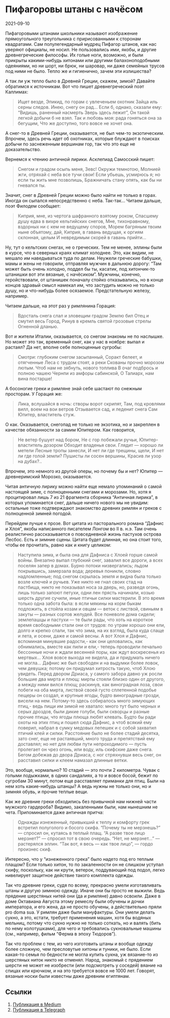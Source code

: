 # Пифагоровы штаны с начёсом


<p class="text-end time-holder"><time>2021-09-10</time></p>





Пифагоровыми штанами школьники называют изображение прямоугольного
треугольника с пририсованными к сторонам квадратами. Сам
полулегендарный мудрец Пифагор штанов, как нас уверяют официалы, не
носил. Не пользовались ими, якобы, и другие древнегреческие философы.
Их голые ноги, возможно, и были прикрыты какими-нибудь хитонами или
другими балахоноподобными одеяниями, но ни шорт, ни брюк, ни шаровар,
ни даже семейных трусов под ними не было. Тепло же и гигиенично, зачем
эти излишества?

А так ли уж тепло было в Древней Греции, скажем, зимой? Давайте
обратимся к источникам. Вот что пишет древнегреческий поэт Каллимах:

> Ищет везде, Эпикид, по горам с увлеченьем охотник
> Зайца иль серны следов. Инею, снегу он рад…
> Если б, однако, сказали ему:
> “Видишь, раненный насмерть
> Зверь здесь лежит”,
> Он такой легкой добычи б не взял.
> Так и любовь моя: рада гоняться она за бегущим,
> Что же доступно, того вовсе не хочет она.

А снег-то в Древней Греции, оказывается, не был чем-то экзотическим.
Впрочем, здесь речь идет об охотниках, которые блуждают в поисках
добычи по заснеженным вершинам гор, так что это еще не доказательство.

Вернемся к чтению античной лирики. Асклепиад Самосский пишет:

> Снегом и градом осыпь меня, Зевс! Окружи темнотою,
> Молнией жги, отряхай с неба все тучи свои!
> Если убьешь, усмирюсь я; но если ты жить мне позволишь,
> Бражничать стану опять, как бы ни гневался ты.

Значит, снег в Древней Греции можно было найти не только в горах.
Иногда он сыпался непосредственно с неба. Так-так… Читаем дальше, поэт
Филодем сообщает:

> Киприя, мне, из чертога шафранного взятому роком,
> Спасшему душу едва в вихре кельтийских снегов,
> Мне, тихонравному, вздорных ни с кем не ведущему споров,
> Морем багряным твоим ныне объятому, дай,
> Киприя, в гавань ведущая, к оргиям склонная, целым
> И невредимым скорей в гавань прийти…

Ну, тут о кельтских снегах, не о греческих. Тем не менее, эллины были в
курсе, что в северных краях климат холоднее. Это, как видим, не мешало
им наведываться туда по делам. Неужели греческие бабушки, мамы и жены
не говорили, отправляя мужчин в дальнюю дорогу: “Там может быть очень
холодно, поддел бы ты, касатик, под хитончик-то штанишки вот эти
вязаные, с начёсиком”. Мужчины, конечно, геройствовали, от штанишек
поначалу стойко отказывались, но в конце концов здравый смысл намекал
им, что застудить можно не только душу, но и что-нибудь более
осязаемое. Предстательную железу, например.

Читаем дальше, на этот раз у римлянина Горация:

> Вдосталь снега слал и зловещим градом
> Землю бил Отец и смутил весь Город,
> Ринув в кремль святой грозовые стрелы
> Огненной дланью.

Вот и жители Италии, оказывается, со снегом знакомы не по наслышке. Но
может это так, временный снег, как у нас в ноябре: выпал и растаял? Да
нет, вполне себе полноценные сугробы:

> Смотри: глубоким снегом засыпанный,
> Соракт белеет, и отягченные
> Леса с трудом стоят, а реки
> Скованы прочно морозом лютым.
> Чтоб нам не зябнуть, нового топлива
> В очаг подбрось и полною чашею
> Чернпи из амфоры сабинской,
> О Талиарх, нам вина постарше!

А босоногие греки и римляне знай себе шастают по снежным просторам. У
Горация же:

> Лика, вслушайся в ночь: створы ворот скрипят,
> Там, под кровлями вилл, воем на вои ветров
> Отзывается сад, и леденит снега
> Сам Юпитер, властитель стуж.

О как. Оказывается, снегопад не только не экзотика, но и закреплен в
качестве обязанности за самим Юпитером. Как говорится,

> Не ветер бушует над бором,
> Не с гор побежали ручьи,
> Юпитер-властитель дозором
> Обходит владенья свои.
> Глядит — хорошо ли метели
> Лесные тропы занесли,
> И нет ли где трещины, щели,
> И нет ли где голой земли?
> Пушисты ли сосен вершины,
> Красив ли узор на дубах?..

Впрочем, это немного из другой оперы, но почему бы и нет? Юпитер —
древнеримский Морозко, оказывается.

Читая античную лирику можно найти еще немало упоминаний о самой
настоящей зиме, с полноценными снегами и морозами. Но, хотя я
процитировал лишь 7 из 21 фрагмента сборника “Античная лирика”, в
которых упоминается снег, дальше ничего нового мы не увидим: остальные
тоже подтверждают знакомство древних римлян и греков с полноценной
зимней погодой.

Перейдем лучше к прозе. Вот цитата из пасторального романа “Дафнис и
Хлоя”, якобы написанного писателем Лонгом во II в. н.э. Там очень
реалистично рассказывается о повседневной жизнь пастухов острова
Лесбос. Есть и зимние сцены. Цитата будет длинная, но она стоит того,
чтобы ее прочитать, равно как и книгу целиком:

> Наступила зима, и была она для Дафниса с Хлоей горше самой войны.
> Внезапно выпал глубокий снег, завалил все дороги, а всех поселян
> запер в домах. Бурно потоки низвергались; льдом покрывшись,
> замерзала вода; деревья поникли, словно надломленные; под снегом
> скрылась земля и видна была только возле ключей и ручьев. Уже никто
> не гнал своих стад на пастбища, никто не показывал носа за дверь,
> но, разведя огонь, лишь только запоют петухи, одни лен прясть
> начинали, козью шерсть другие сучили, иные птичьи силки мастерили. В
> это время только одна забота была: в ясли мякины на корм быкам
> подложить, в стойла козам и овцам — веток с листвой, свиньям в
> закуты — разных сортов желудей.
> Все поневоле дома сидели; землепашцы и пастухи — те были рады, что
> хоть на короткое время свободными стали они от трудов: по утрам
> хорошо они ели, долго и крепко спали, так что зима, на их взгляд,
> была куда слаще и лета, и осени, даже и самой весны. А вот Хлоя и
> Дафнис, вспоминая минувшие радости,- как они целовались, как
> обнимались, вместе как пили и ели,- теперь проводили печально
> бессонные ночи и ждали весенней поры, как ждут воскресенья из
> мертвых… Хлоя вовсе выхода не видела, да и придумать ничего не
> могла… Дафнис же был свободен и на выдумки более ловок, чем девушка;
> потому он придумал хитрость такую, чтоб Хлою увидеть.
> Перед двором Дриаса, у самого забора давно уж росли большие два
> мирта и плющ: мирты стояли близко один от другого, а между ними
> вился плющ; раскинув, как виноградная лоза, свои побеги на оба
> мирта, листвой своей густо сплетенной подобье пещеры он создал, и
> крупные ягоды, будто виноградные грозди, висели на нем. Потому-то
> здесь собиралось много зимующих птиц,- ведь пищи им зимой не
> хватало: много тут было черных и серых дроздов, были дикие голуби,
> были скворцы и разные прочие птицы, что ягоды плюща любят клевать.
> Будто бы ради охоты на этих птиц и пошел сюда Дафнис, а чтоб всякий
> ему поверил, набрал в сумку медовых лепешек и с собой захватил
> птичий клей и силки. Расстояние было не более стадий десятка, зато
> снег, еще не растаявший, много труда и препятствий ему доставлял; но
> нет для любви пути непроходимого — пусть пролегает он чрез огонь,
> или воду, иль скифские даже снега.
> Бегом добежав до двора Дриаса, с ног стряхнувши весь снег, он
> расставил силки и клеем намазал длинные ветки.

Это, вообще, нормально? 10 стадий — это почти 2 километра. Чувак с
голыми лодыжками, в одних сандалиях, а то и вовсе босой, бежит по
сугробам 30 минут, потом еще расставляет приманки для птиц. Были на нем
хоть какие-нибудь штанцы? А ведь нужны не только они, но и зимняя
обувь, и прочие теплые вещи.

Как же древние греки обходились без привычной нам нижней части мужского
гардероба? Видимо, закаленными были, нам нынешним не чета.
Припоминается даже античная притча:

> Однажды изнеженный, привыкший к теплу и комфорту грек встретил
> полуголого и босого скифа. “Почему ты не мерзнешь?” — спросил он,
> кутаясь в теплый плащ. “А разве твое лицо мерзнет?” — спросил тот в
> свою очередь. “Нет, не мерзнет…” — растерялся эллин. “Так вот, я
> весь — как твое лицо”, — гордо произнес скиф.

Интересно, что у “изнеженного грека” было надето под его теплым плащом?
Если только хитон, то по закаленности он не слишком уступал скифу,
поскольку, как ни крути, ветерок, поддувающий под подол, легко
нивелирует защитное действие такого комплекта одежды.

Так что древние греки, судя по всему, прекрасно умели изготавливать
штаны и другую зимнюю одежду. Иначе они бы просто не выжили. Ведь
прядение шерстяных нитей они (да и римляне) давно освоили. Даже в доме
Октавиана Августа этому ремеслу были обучены и дочки императора, и его
жена, да не просто обучены, а действительно пряли pro doma sua. У
римлян даже были мануфактуры. Они умели делать сукно, а это, кстати,
требует применения машин, хотя бы водяных мельниц, потому что сукно
нужно не только соткать, но и валять (бить по нему колотушками), для
чего и требовались сукновальные машины (см., например, фильм “Ферма в
эпоху Тюдоров”).

Так что проблем с тем, из чего изготовить штаны и вообще одежду более
сложную, чем пресловутые хитоны и туники, не было. Если какая-то семья
по бедности не могла купить сукна, уж вязание-то из шерстяных ниток
никто не отменял. Народ, знакомый с прядением шерсти не может не
изобрести (или подсмотреть у соседей) вяание на спицах или крючком, и
на это требуется вовсе не 1000 лет. Говорят, вязаные носки были
известны даже древним египтянам.




## Ссылки

1. [Публикация в Medium](https://yababay.medium.com/пифагоровы-штаны-с-начёсом-599f362f4fed)
1. [Публикация в Telegraph](https://telegra.ph/Pifagorovy-shtany-s-nachyosom-09-10)

